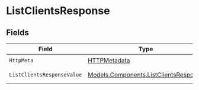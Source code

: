 # ListClientsResponse


## Fields

| Field                                                                                   | Type                                                                                    | Required                                                                                | Description                                                                             |
| --------------------------------------------------------------------------------------- | --------------------------------------------------------------------------------------- | --------------------------------------------------------------------------------------- | --------------------------------------------------------------------------------------- |
| `HttpMeta`                                                                              | [HTTPMetadata](../../Models/Components/HTTPMetadata.md)                                 | :heavy_check_mark:                                                                      | N/A                                                                                     |
| `ListClientsResponseValue`                                                              | [Models.Components.ListClientsResponse](../../Models/Components/ListClientsResponse.md) | :heavy_minus_sign:                                                                      | List of clients                                                                         |
